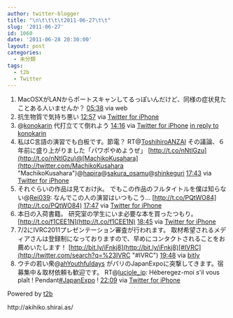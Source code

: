 ```yaml
---
author: twitter-blogger
title: "\n\t\t\t\t2011-06-27\t\t"
slug: '2011-06-27'
id: 1060
date: '2011-06-28 20:30:00'
layout: post
categories:
  - 未分類
tags:
  - t2b
  - Twitter
---
```


<div xmlns:georss="http://www.georss.org/georss">

1.  <span><span>MacOSXがLANからポートスキャンしてるっぽいんだけど、同様の症状見たことある人いませんか？</span> <span>[<span>05:38</span>](http://twitter.com/o_ob/status/85386541068845057) <span>via web</span></span></span>
2.  <span><span>抗生物質で気持ち悪い</span> <span>[<span>12:57</span>](http://twitter.com/o_ob/status/85497099277451264) <span>via [Twitter for iPhone](http://twitter.com/#!/download/iphone)</span></span></span>
3.  <span><span>@[konokarin](http://twitter.com/konokarin "konokarin") 代打立てて倒れよう</span> <span>[<span>14:16</span>](http://twitter.com/o_ob/status/85516992060203008) <span>via [Twitter for iPhone](http://twitter.com/#!/download/iphone)</span> [in reply to konokarin](http://twitter.com/konokarin/status/85496463207055360)</span></span>
4.  <span><span>私はC言語の演習でも白板です。節電？ RT@[ToshihiroANZAI](http://twitter.com/ToshihiroANZAI "ToshihiroANZAI") その議論、６年前に盛り上がりました「パワポやめようぜ」 [http://t.co/nNtlGzu](http://t.co/nNtlGzu)@[MachikoKusahara](http://twitter.com/MachikoKusahara "MachikoKusahara")@[hapira](http://twitter.com/hapira "hapira")@[sakura_osamu](http://twitter.com/sakura_osamu "sakura_osamu")@[shinkeguri](http://twitter.com/shinkeguri "shinkeguri")</span> <span>[<span>17:43</span>](http://twitter.com/o_ob/status/85568996669267968) <span>via [Twitter for iPhone](http://twitter.com/#!/download/iphone)</span></span></span>
5.  <span><span>それぐらいの作品は見ておけjk。 でもこの作品のフルタイトルを僕は知らない@[Rei039](http://twitter.com/Rei039 "Rei039"): なんでこの人の演習はいつもこう… [http://t.co/PQtWO84](http://t.co/PQtWO84)</span> <span>[<span>17:47</span>](http://twitter.com/o_ob/status/85570000630448128) <span>via [Twitter for iPhone](http://twitter.com/#!/download/iphone)</span></span></span>
6.  <span><span>本日の入荷書籍。 研究室の学生にいま必要な本を買ったつもり。 [http://t.co/f1CEE1N](http://t.co/f1CEE1N)</span> <span>[<span>18:45</span>](http://twitter.com/o_ob/status/85584693336092672) <span>via [Twitter for iPhone](http://twitter.com/#!/download/iphone)</span></span></span>
7.  <span><span>7/2にIVRC2011プレゼンテーション審査が行われます。 取材希望されるメディアさんは登録制になっておりますので、早めにコンタクトされることをお薦めいたします！ [http://bit.ly/iFnkj8](http://bit.ly/iFnkj8)[#IVRC](http://twitter.com/search?q=%23IVRC "#IVRC")</span> <span>[<span>19:48</span>](http://twitter.com/o_ob/status/85600488258674689) <span>via [bitly](http://bit.ly)</span></span></span>
8.  <span><span>ウチの若い衆@[ahYouthfuldays](http://twitter.com/ahYouthfuldays "ahYouthfuldays") がパリのJapanExpoに突撃してきます。宿募集中＆取材依頼も歓迎です。 RT@[luciole_jp](http://twitter.com/luciole_jp "luciole_jp"): Héberegez-moi s'il vous plaît ! Pendant[#JapanExpo](http://twitter.com/search?q=%23JapanExpo "#JapanExpo") !</span> <span>[<span>22:09</span>](http://twitter.com/o_ob/status/85635931066998784) <span>via [Twitter for iPhone](http://twitter.com/#!/download/iphone)</span></span></span>

</div>

Powered by [t2b](http://t2b.utilz.jp/)

<div>http://akihiko.shirai.as/</div>